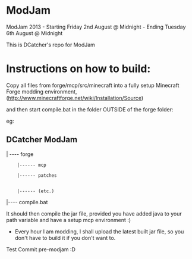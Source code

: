 ModJam
======
ModJam 2013 - Starting Friday 2nd August @ Midnight
            - Ending Tuesday 6th August @ Midnight
            
This is DCatcher's repo for ModJam


Instructions on how to build:
===============================
Copy all files from forge/mcp/src/minecraft into a fully setup Minecraft Forge modding environment, 
(http://www.minecraftforge.net/wiki/Installation/Source)

and then start compile.bat in the folder OUTSIDE of the forge folder:

eg:

DCatcher ModJam
--------------------
| ---- forge
        
        |------ mcp
        
        |------ patches
        
        
        |------ (etc.)


|---- compile.bat

It should then compile the jar file, provided you have added java to your path variable and have a setup mcp environment :)

+ Every hour I am modding, I shall upload the latest built jar file, so you don't have to build it if you don't want to.

Test Commit pre-modjam :D
